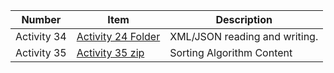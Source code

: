 | Number | Item | Description|
| --- | --- | --- |
| Activity 34 | [Activity 24 Folder](https://github.com/Oij13/CS121OJ/tree/master/src/weekFifteen) | XML/JSON reading and writing. |
| Activity 35 | [Activity 35 zip](https://github.com/Oij13/CS121OJ/blob/master/src/Hands-On%20Activity%2035.zip) | Sorting Algorithm Content |

